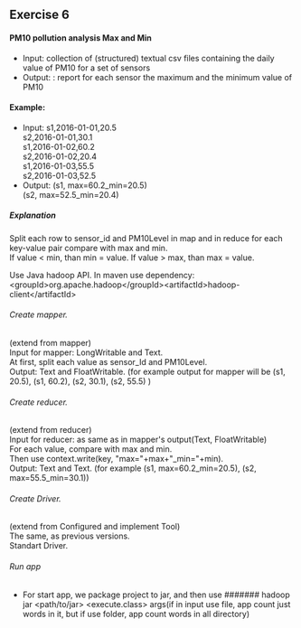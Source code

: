 ## Exercise 6
#### PM10 pollution analysis Max and Min
* Input:  collection of (structured) textual csv files
containing the daily value of PM10 for a set of
sensors
* Output: : report for each sensor the maximum and
the minimum value of PM10

#### Example:
* Input:  s1,2016-01-01,20.5<br />
        s2,2016-01-01,30.1<br />
        s1,2016-01-02,60.2<br />
s2,2016-01-02,20.4<br />
s1,2016-01-03,55.5<br />
s2,2016-01-03,52.5<br />
* Output:   (s1, max=60.2_min=20.5)<br />
(s2, max=52.5_min=20.4)<br />


##### Explanation
Split each row to sensor_id and PM10Level in map and in reduce for each key-value pair compare with max and min. <br /> 
If value < min, than min = value. If value > max, than max = value.<br />

Use Java hadoop API. In maven use dependency:<br />
\<groupId>org.apache.hadoop\</groupId>\<artifactId>hadoop-client\</artifactId> <br />

###### Create mapper. 
(extend from mapper)<br />
Input for mapper: LongWritable and Text.<br />
At first, split each value as sensor_Id and PM10Level.<br />
Output: Text and FloatWritable. (for example output for mapper will be (s1, 20.5), (s1, 60.2), (s2, 30.1), (s2, 55.5) )

###### Create reducer. 
(extend from reducer)<br />
Input for reducer: as same as in mapper's output(Text, FloatWritable)<br />
For each value, compare with max and min. <br />
Then use context.write(key, "max="+max+"_min="+min). <br />
Output: Text and Text. (for example (s1, max=60.2_min=20.5), (s2, max=55.5_min=30.1))

###### Create Driver.
(extend from Configured and implement Tool)<br />
The same, as previous versions.<br />
Standart Driver.

###### Run app
* For start app, we package project to jar, and then use ####### hadoop jar \<path/to/jar> \<execute.class> args(if in input use file, app count just words in it, but if use folder, app count words in all directory)
